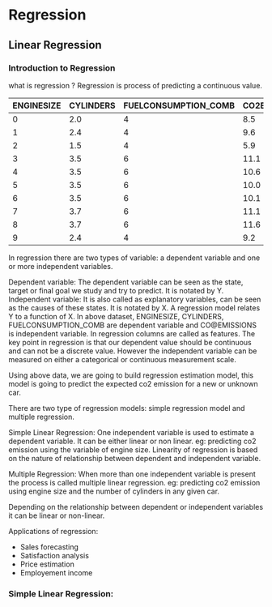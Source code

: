 # Regression

## Linear Regression

### Introduction to Regression

what is regression ?
Regression is process of predicting a continuous value.

| ENGINESIZE | CYLINDERS | FUELCONSUMPTION_COMB | CO2EMISSIONS |
|--- |---|--- |---|
| 0 | 2.0 | 4 | 8.5 | 196 |
| 1 | 2.4 | 4 | 9.6 | 221 |
| 2 | 1.5 | 4 | 5.9 | 136 |
| 3 | 3.5 | 6 |11.1 | 255 |
| 4 | 3.5 | 6 |10.6 | 244 |
| 5 | 3.5 | 6 |10.0 | 230 |
| 6 | 3.5 | 6 |10.1 | 232 |
| 7 | 3.7 | 6 |11.1 | 255 |
| 8 | 3.7 | 6 |11.6 | 267 |
| 9 | 2.4 | 4 | 9.2 | ? | <- Let's predict co2emission for new car

In regression there are two types of variable: a dependent variable and one or more independent variables.

Dependent variable: The dependent variable can be seen as the state, target or final goal we study and try to predict. It is notated by Y.
Independent variable: It is also called as explanatory variables, can be seen as the causes of these states. It is notated by X.
A regression model relates Y to a function of X.
In above dataset, ENGINESIZE, CYLINDERS, FUELCONSUMPTION_COMB are dependent variable and CO@EMISSIONS is independent variable. 
In regression columns are called as features. The key point in regression is that our dependent value should be continuous and can not be a discrete value.
However the independent variable can be measured on either a categorical or continuous measurement scale.

Using above data, we are going to build regression estimation model, this model is going to predict the expected co2 emission for a new or unknown car.

There are two type of regression models: simple regression model and multiple regression.

Simple Linear Regression: One independent variable is used to estimate a dependent variable. It can be either linear or non linear. eg: predicting co2 emission using the variable of engine size. Linearity of regression is based on the nature of relationship between dependent and independent variable.

Multiple Regression: When more than one independent variable is present the process is called multiple linear regression. eg: predicting co2 emission using engine size and the number of cylinders in any given car.

Depending on the relationship between dependent or independent variables it can be linear or non-linear.

Applications of regression:
- Sales forecasting
- Satisfaction analysis
- Price estimation
- Employement income

### Simple Linear Regression:
